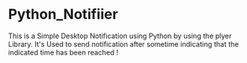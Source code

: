 # Python_Notifiier


This is a Simple Desktop Notification using Python by using the plyer Library.
It's Used to send notification after sometime indicating that the indicated time has been reached !
